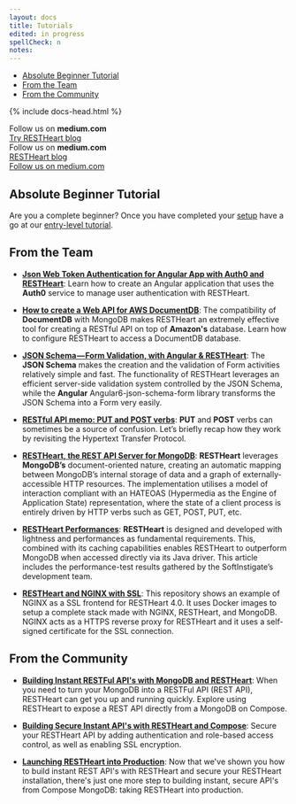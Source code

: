 ```yaml
---
layout: docs
title: Tutorials
edited: in progress 
spellCheck: n
notes: 
---
```


<div markdown="1" class="d-none d-xl-block col-xl-2 order-last bd-toc">

* [Absolute Beginner Tutorial](#absolute-beginner-tutorial)
* [From the Team](#from-the-team)
* [From the Community](#from-the-community)

</div>
<div markdown="1" class="col-12 col-md-9 col-xl-8 py-md-3 bd-content">

{% include docs-head.html %} 

<div class="d-block d-md-none alert alert-warning" role="alert">
    <div class="d-flex justify-content-center">
    Follow us on <strong class="ml-1 mr-1">medium.com</strong>
    </div>
    <div class="d-flex justify-content-center mt-2">
        <span class="badge badge-pill badge-light p-1"><a href="https://medium.com/softinstigate-team" class="uri">Try RESTHeart blog</a></span>
    </div>
</div>

<div class="d-none d-md-block alert alert-warning" role="alert">
    <div class="d-flex justify-content-center">
    Follow us on <strong class="ml-1 mr-1">medium.com</strong>
    </div>
    <div class="d-flex justify-content-center mt-2">
        <span class="badge badge-pill badge-light p-1"><a href="https://medium.com/softinstigate-team" class="uri"> RESTHeart blog</a></span>
    </div>
</div>


<div class="d-block d-md-none alert alert-warning" role="alert">
    <div class="d-flex justify-content-center mt-2">
        <span class="badge badge-pill badge-light p-1"><a href="https://medium.com/softinstigate-team" class="uri">Follow us on medium.com</a></span>
    </div>
</div>

## Absolute Beginner Tutorial

Are you a complete beginner? Once you have completed your [setup](/setup.md) have a go at our [entry-level tutorial](/tutorials.md).

## From the Team
* [**Json Web Token Authentication for Angular App with Auth0 and RESTHeart**](https://medium.com/softinstigate-team/json-web-token-authentication-for-angular-app-with-auht0-and-restheart-214e3ce8a1cb?source=your_stories_page---------------------------    ): Learn how to create an Angular application that uses the **Auth0** service to manage user authentication with RESTHeart. 

* [**How to create a Web API for AWS DocumentDB**](https://medium.com/softinstigate-team/how-to-create-a-web-api-for-aws-documentdb-using-restheart-987921df3ced): The compatibility of **DocumentDB** with MongoDB makes RESTHeart an extremely effective tool for creating a RESTful API on top of **Amazon's** database. Learn how to configure RESTHeart to access a DocumentDB database. 

* [**JSON Schema — Form Validation, with Angular & RESTHeart**](https://medium.com/softinstigate-team/json-schema-validazione-e-salvataggio-di-un-form-con-angular-restheart-ec13cbdb5872): The **JSON Schema** makes the creation and the validation of Form activities relatively simple and fast. The functionality of RESTHeart leverages an efficient server-side validation system controlled by the JSON Schema, while the **Angular** Angular6-json-schema-form library transforms the JSON Schema into a Form very easily.

* [**RESTful API memo: PUT and POST verbs**](https://medium.com/softinstigate-team/restful-api-memo-put-and-post-verbs-1351ffabc359): **PUT** and **POST** verbs can sometimes be a source of confusion. Let’s briefly recap how they work by revisiting the Hypertext Transfer Protocol.

* [**RESTHeart, the REST API Server for MongoDB**](https://medium.com/softinstigate-team/restheart-the-rest-api-server-for-mongodb-4d84ca3376bc): **RESTHeart** leverages **MongoDB’s** document-oriented nature, creating an automatic mapping between MongoDB’s internal storage of data and a graph of externally-accessible HTTP resources. The implementation utilises a model of interaction compliant with an HATEOAS (Hypermedia as the Engine of Application State) representation, where the state of a client process is entirely driven by HTTP verbs such as GET, POST, PUT, etc.

* [**RESTHeart Performances**](/docs/performances): **RESTHeart** is designed and developed with lightness and performances as fundamental requirements. This, combined with its caching capabilities enables RESTHeart to outperform MongoDB when accessed directly via its Java driver. This article includes the performance-test results gathered by the SoftInstigate’s development team.

* [**RESTHeart and NGINX with SSL**](https://github.com/SoftInstigate/nginx-restheart): This repository shows an example of NGINX as a SSL frontend for RESTHeart 4.0. It uses Docker images to setup a complete stack made with NGINX, RESTHeart, and MongoDB. NGINX acts as a HTTPS reverse proxy for RESTHeart and it uses a self-signed certificate for the SSL connection.

## From the Community

*  [**Building Instant RESTFul API's with MongoDB and RESTHeart**](https://www.compose.com/articles/building-instant-restful-apis-with-mongodb-and-restheart/): When you need to turn your MongoDB into a RESTFul API (REST API), RESTHeart can get you up and running quickly. Explore using RESTHeart to expose a REST API directly from a MongoDB on Compose.

*  [**Building Secure Instant API's with RESTHeart and Compose**](https://www.compose.com/articles/building-secure-instant-apis-with-restheart-and-compose/): Secure your RESTHeart API by adding authentication and role-based access control, as well as enabling SSL encryption.

*  [**Launching RESTHeart into Production**](https://www.compose.com/articles/launching-restheart-into-production/): Now that we've shown you how to build instant REST API's with RESTHeart and secure your RESTHeart installation, there's just one more step to building instant, secure API's from Compose MongoDB: taking RESTHeart into production.
